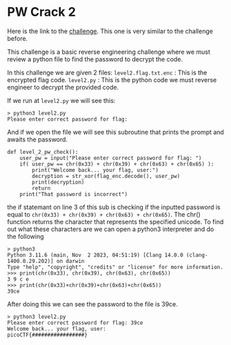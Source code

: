 # PW Crack 2
Here is the link to the [challenge](https://play.picoctf.org/practice/challenge/246). This one is very similar to the challenge before.

This challenge is a basic reverse engineering challenge where we must review a python file to find the password to decrypt the code.

In this challenge we are given 2 files: 
  `level2.flag.txt.enc` : This is the encrypted flag code.
  `level2.py` : This is the python code we must reverse engineer to decrypt the provided code.

If we run at `level2.py` we will see this:

```
> python3 level2.py
Please enter correct password for flag: 
```

And if we open the file we will see this subroutine that prints the prompt and awaits the password.

```
def level_2_pw_check():
    user_pw = input("Please enter correct password for flag: ")
    if( user_pw == chr(0x33) + chr(0x39) + chr(0x63) + chr(0x65) ):
        print("Welcome back... your flag, user:")
        decryption = str_xor(flag_enc.decode(), user_pw)
        print(decryption)
        return
    print("That password is incorrect")
```

the if statemant on line 3 of this sub is checking if the inputted password is equal to `chr(0x33) + chr(0x39) + chr(0x63) + chr(0x65)`. 
The chr() function returns the character that represents the specified unicode. To find out what these characters are we can open a python3 interpreter and do the following

```
> python3
Python 3.11.6 (main, Nov  2 2023, 04:51:19) [Clang 14.0.0 (clang-1400.0.29.202)] on darwin
Type "help", "copyright", "credits" or "license" for more information.
>>> print(chr(0x33), chr(0x39), chr(0x63), chr(0x65))
3 9 c e
>>> print(chr(0x33)+chr(0x39)+chr(0x63)+chr(0x65))
39ce
```

After doing this we can see the password to the file is 39ce.

```
> python3 level2.py 
Please enter correct password for flag: 39ce
Welcome back... your flag, user:
picoCTF{#################}
```

